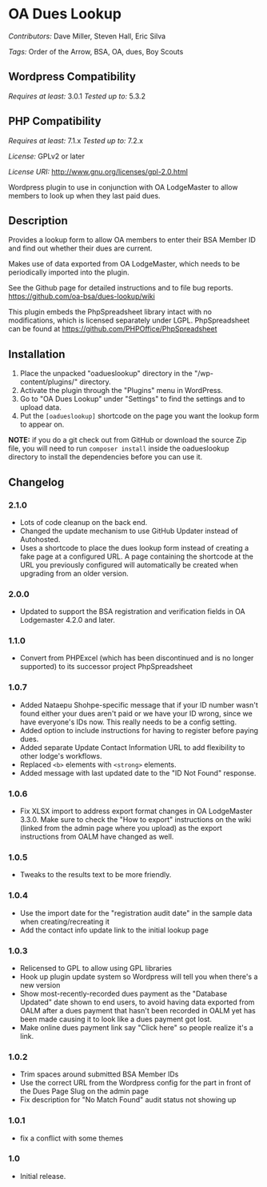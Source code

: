 # OA Dues Lookup

*Contributors:* Dave Miller, Steven Hall, Eric Silva

*Tags:* Order of the Arrow, BSA, OA, dues, Boy Scouts

## Wordpress Compatibility

*Requires at least:* 3.0.1
*Tested up to:* 5.3.2

## PHP Compatibility

*Requires at least:* 7.1.x
*Tested up to:* 7.2.x

*License:* GPLv2 or later

*License URI:* http://www.gnu.org/licenses/gpl-2.0.html

Wordpress plugin to use in conjunction with OA LodgeMaster to allow members to look up when they last paid dues.

## Description

Provides a lookup form to allow OA members to enter their BSA Member ID and find out whether their dues are current.

Makes use of data exported from OA LodgeMaster, which needs to be periodically imported into the plugin.

See the Github page for detailed instructions and to file bug reports.
https://github.com/oa-bsa/dues-lookup/wiki

This plugin embeds the PhpSpreadsheet library intact with no modifications, which is licensed separately under LGPL.  PhpSpreadsheet can be found at
https://github.com/PHPOffice/PhpSpreadsheet

## Installation

1. Place the unpacked "oadueslookup" directory in the "/wp-content/plugins/" directory.
1. Activate the plugin through the "Plugins" menu in WordPress.
1. Go to "OA Dues Lookup" under "Settings" to find the settings and to upload data.
1. Put the `[oadueslookup]` shortcode on the page you want the lookup form to appear on.

**NOTE:** if you do a git check out from GitHub or download the source Zip file, you will need to run `composer install` inside the oadueslookup directory to install the dependencies before you can use it.

## Changelog

### 2.1.0
* Lots of code cleanup on the back end.
* Changed the update mechanism to use GitHub Updater instead of Autohosted.
* Uses a shortcode to place the dues lookup form instead of creating a fake page at a configured URL. A page containing the shortcode at the URL you previously configured will automatically be created when upgrading from an older version.

### 2.0.0

* Updated to support the BSA registration and verification fields in OA Lodgemaster 4.2.0 and later.

### 1.1.0

* Convert from PHPExcel (which has been discontinued and is no longer
  supported) to its successor project PhpSpreadsheet

### 1.0.7

* Added Nataepu Shohpe-specific message that if your ID number wasn't found
  either your dues aren't paid or we have your ID wrong, since we have
  everyone's IDs now.  This really needs to be a config setting.
* Added option to include instructions for having to register before paying dues.
* Added separate Update Contact Information URL to add flexibility to other lodge's workflows.
* Replaced `<b>` elements with `<strong>` elements.
* Added message with last updated date to the "ID Not Found" response.

### 1.0.6

* Fix XLSX import to address export format changes in OA LodgeMaster 3.3.0.
  Make sure to check the "How to export" instructions on the wiki (linked from
  the admin page where you upload) as the export instructions from OALM have
  changed as well.

### 1.0.5

* Tweaks to the results text to be more friendly.

### 1.0.4

* Use the import date for the "registration audit date" in the sample data when creating/recreating it
* Add the contact info update link to the initial lookup page

### 1.0.3

* Relicensed to GPL to allow using GPL libraries
* Hook up plugin update system so Wordpress will tell you when there's a new version
* Show most-recently-recorded dues payment as the "Database Updated" date shown to end users, to avoid having data exported from OALM after a dues payment that hasn't been recorded in OALM yet has been made causing it to look like a dues payment got lost.
* Make online dues payment link say "Click here" so people realize it's a link.

### 1.0.2

* Trim spaces around submitted BSA Member IDs
* Use the correct URL from the Wordpress config for the part in front of the
  Dues Page Slug on the admin page
* Fix description for "No Match Found" audit status not showing up

### 1.0.1

* fix a conflict with some themes

### 1.0

* Initial release.
